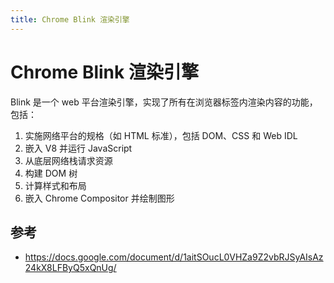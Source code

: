 ```yaml
---
title: Chrome Blink 渲染引擎
---
```


<script setup>
import ImgLoader from '../../components/img-loader.vue'
import blink from '../assets/img/browser/embedded-blink.png'
</script>

# Chrome Blink 渲染引擎

Blink 是一个 web 平台渲染引擎，实现了所有在浏览器标签内渲染内容的功能，包括：

1. 实施网络平台的规格（如 HTML 标准），包括 DOM、CSS 和 Web IDL
2. 嵌入 V8 并运行 JavaScript
3. 从底层网络栈请求资源
4. 构建 DOM 树
5. 计算样式和布局
6. 嵌入 Chrome Compositor 并绘制图形

<ImgLoader :src="blink" />

## 参考

- https://docs.google.com/document/d/1aitSOucL0VHZa9Z2vbRJSyAIsAz24kX8LFByQ5xQnUg/

